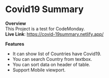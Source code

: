 # Covid19 Summary

<b>Overview</b></br>
This Project is a test for CodeMonday.</br>
<b>Live Link</b>: https://covid-19summary.netlify.app/

<b>Features</b>
<ul>
  <li>It can show list of Countries have Covid19.</li>
  <li>You can search Country from textbox.</li>
  <li>You can sort data on header of table.</li>
  <li>Support Mobile viewport.</li>
</ul>

